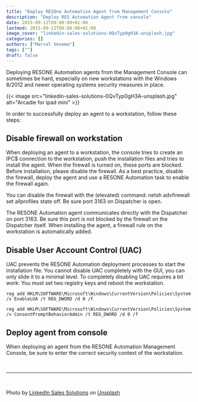 ```yaml
---
title: "Deploy RESOne Automation Agent from Management Console"
description: "Deploy RES Automation Agent from console"
date: 2015-09-12T09:00:00+01:00
lastmod: 2015-09-12T09:00:00+01:00
image_cover: "linkedin-sales-solutions-0QvTyp0gH3A-unsplash.jpg"
categories: []
authors: ["Marcel Venema"] 
tags: [""]
draft: false
---
```


Deploying RESONE Automation agents from the Management Console can sometimes be hard, especially on new workstations with the Windows 8/2012 and newer operating systems security measures in place. 

<!--more-->

{{< image src="linkedin-sales-solutions-0QvTyp0gH3A-unsplash.jpg" alt="Arcadie for ipad mini" >}}

In order to successfully deploy an agent to a workstation, follow these steps:


## Disable firewall on workstation

When deploying an agent to a workstation, the console tries to create an IPC$ connection to the workstation, push the installation files and tries to install the agent. When the firewall is turned on, these ports are blocked. Before installation, please disable the firewall. As a best practice, disable the firewall, deploy the agent and use a RESONE Automation task to enable the firewall again.

You can disable the firewall with the (elevated) command: netsh advfirewall set allprofiles state off.
Be sure port 3163 on Dispatcher is open.

The RESONE Automation agent communicates directly with the Dispatcher on port 3163. Be sure this port is not blocked by the firewall on the Dispatcher itself. When installing the agent, a firewall rule on the workstation is automatically added.


## Disable User Account Control (UAC)

UAC prevents the RESONE Automation deployment processes to start the installation file. You cannot disable UAC completely with the GUI, you can only slide it to a minimal level. To completely disabling UAC requires a bit work: You must set two registry keys and reboot the workstation.


`reg add HKLM\SOFTWARE\Microsoft\Windows\CurrentVersion\Policies\System /v EnableLUA /t REG_DWORD /d 0 /f`<br/>

`reg add HKLM\SOFTWARE\Microsoft\Windows\CurrentVersion\Policies\System /v ConsentPromptBehaviorAdmin /t REG_DWORD /d 0 /f`<br/>


## Deploy agent from console

When deploying an agent from the RESONE Automation Management Console, be sure to enter the correct security context of the workstation.

&nbsp;

---
&nbsp;

Photo by <a href="https://unsplash.com/@linkedinsalesnavigator?utm_content=creditCopyText&utm_medium=referral&utm_source=unsplash">LinkedIn Sales Solutions</a> on <a href="https://unsplash.com/photos/person-typing-on-macbook-pro-on-brown-wooden-table-during-daytime-photo-0QvTyp0gH3A?utm_content=creditCopyText&utm_medium=referral&utm_source=unsplash">Unsplash</a>
  
&nbsp;
